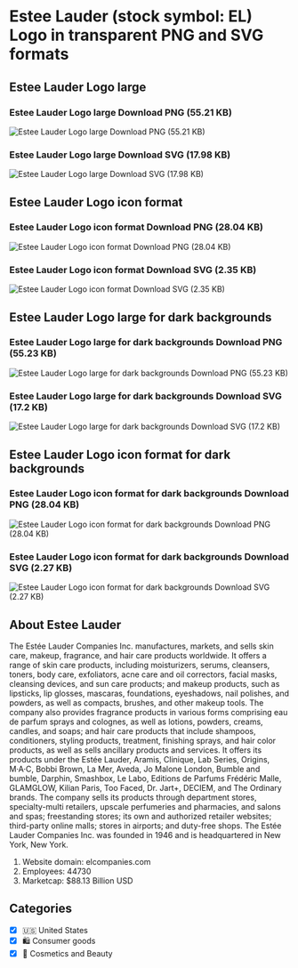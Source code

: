 # Estee Lauder (stock symbol: EL) Logo in transparent PNG and SVG formats

## Estee Lauder Logo large

### Estee Lauder Logo large Download PNG (55.21 KB)

![Estee Lauder Logo large Download PNG (55.21 KB)](/img/orig/EL_BIG-5ee3f099.png)

### Estee Lauder Logo large Download SVG (17.98 KB)

![Estee Lauder Logo large Download SVG (17.98 KB)](/img/orig/EL_BIG-bce3f59a.svg)

## Estee Lauder Logo icon format

### Estee Lauder Logo icon format Download PNG (28.04 KB)

![Estee Lauder Logo icon format Download PNG (28.04 KB)](/img/orig/EL-5785cf33.png)

### Estee Lauder Logo icon format Download SVG (2.35 KB)

![Estee Lauder Logo icon format Download SVG (2.35 KB)](/img/orig/EL-a2efb35b.svg)

## Estee Lauder Logo large for dark backgrounds

### Estee Lauder Logo large for dark backgrounds Download PNG (55.23 KB)

![Estee Lauder Logo large for dark backgrounds Download PNG (55.23 KB)](/img/orig/EL_BIG.D-7bd1a746.png)

### Estee Lauder Logo large for dark backgrounds Download SVG (17.2 KB)

![Estee Lauder Logo large for dark backgrounds Download SVG (17.2 KB)](/img/orig/EL_BIG.D-9055cc35.svg)

## Estee Lauder Logo icon format for dark backgrounds

### Estee Lauder Logo icon format for dark backgrounds Download PNG (28.04 KB)

![Estee Lauder Logo icon format for dark backgrounds Download PNG (28.04 KB)](/img/orig/EL.D-2d4a01c6.png)

### Estee Lauder Logo icon format for dark backgrounds Download SVG (2.27 KB)

![Estee Lauder Logo icon format for dark backgrounds Download SVG (2.27 KB)](/img/orig/EL.D-c6d8772b.svg)

## About Estee Lauder

The Estée Lauder Companies Inc. manufactures, markets, and sells skin care, makeup, fragrance, and hair care products worldwide. It offers a range of skin care products, including moisturizers, serums, cleansers, toners, body care, exfoliators, acne care and oil correctors, facial masks, cleansing devices, and sun care products; and makeup products, such as lipsticks, lip glosses, mascaras, foundations, eyeshadows, nail polishes, and powders, as well as compacts, brushes, and other makeup tools. The company also provides fragrance products in various forms comprising eau de parfum sprays and colognes, as well as lotions, powders, creams, candles, and soaps; and hair care products that include shampoos, conditioners, styling products, treatment, finishing sprays, and hair color products, as well as sells ancillary products and services. It offers its products under the Estée Lauder, Aramis, Clinique, Lab Series, Origins, M·A·C, Bobbi Brown, La Mer, Aveda, Jo Malone London, Bumble and bumble, Darphin, Smashbox, Le Labo, Editions de Parfums Frédéric Malle, GLAMGLOW, Kilian Paris, Too Faced, Dr. Jart+, DECIEM, and The Ordinary brands. The company sells its products through department stores, specialty-multi retailers, upscale perfumeries and pharmacies, and salons and spas; freestanding stores; its own and authorized retailer websites; third-party online malls; stores in airports; and duty-free shops. The Estée Lauder Companies Inc. was founded in 1946 and is headquartered in New York, New York.

1. Website domain: elcompanies.com
2. Employees: 44730
3. Marketcap: $88.13 Billion USD


## Categories
- [x] 🇺🇸 United States
- [x] 🛍 Consumer goods
- [x] 💄 Cosmetics and Beauty
